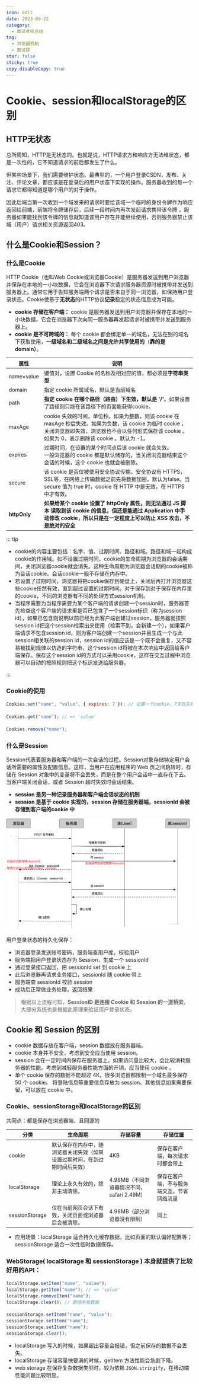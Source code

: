 ```yaml
---
icon: edit
date: 2023-09-22
category:
  - 面试考核总结
tag:
  - 浏览器机制
  - 面试题
star: false
sticky: true
copy.disableCopy: true
---
```


# Cookie、session和localStorage的区别

## HTTP无状态

总所周知，HTTP是无状态的。也就是说，HTTP请求方和响应方无法维状态，都是一次性的，它不知道请求的前后都发生了什么。

但某些场景下，我们需要维护状态。最典型的，一个用户登录CSDN，发布、关注、评论文章，都应该是在登录后的用户状态下实现的操作。服务器收到的每一个请求它都得知道是哪个用户的对于操作。

因此后端当第一次收到一个域发来的请求时要给该域一个临时的身份令牌作为响应返回给前端，前端将令牌储存后，后续一段时间内再次发起请求携带该令牌 ，服务器如果能找到该令牌的信息就知道该用户存在并能继续使用，否则服务器禁止该域（用户）请求相关资源返回403。

## 什么是Cookie和Session？

### 什么是Cookie

HTTP Cookie（也叫Web Cookie或浏览器Cookie）是服务器发送到用户浏览器并保存在本地的一小块数据，它会在浏览器下次请求服务器资源时被携带并发送到服务器上。通常它用于告知服务端两个请求是否来自于同一浏览器，如保持用户登录状态。Cookie使基于**无状态**的HTTP协议**记录**稳定的状态信息成为可能。

- **cookie 存储在客户端：** cookie 是服务器发送到用户浏览器并保存在本地的一小块数据，它会在浏览器下次向同一服务器再发起请求时被携带并发送到服务器上。
- **cookie 是不可跨域的：** 每个 cookie 都会绑定单一的域名，无法在别的域名下获取使用，**一级域名和二级域名之间是允许共享使用的**（**靠的是 domain）**。

| 属性         | 说明                                                         |
| ------------ | ------------------------------------------------------------ |
| name=value   | 键值对，设置 Cookie 的名称及相对应的值，都必须是**字符串类型** |
| domain       | 指定 cookie 所属域名，默认是当前域名                         |
| path         | **指定 cookie 在哪个路径（路由）下生效，默认是 '/'**。如果设置了路径则只能在该路径下的页面能获得cookie。 |
| maxAge       | cookie 失效的时间，单位秒。如果为整数，则该 cookie 在 maxAge 秒后失效。如果为负数，该 cookie 为临时 cookie ，关闭浏览器即失效，浏览器也不会以任何形式保存该 cookie 。如果为 0，表示删除该 cookie 。默认为 -1。 |
| expires      | 过期时间，在设置的某个时间点后该 cookie 就会失效。<br/>一般浏览器的 cookie 都是默认储存的，当关闭浏览器结束这个会话的时候，这个 cookie 也就会被删除。 |
| secure       | 该 cookie 是否仅被使用安全协议传输。安全协议有 HTTPS，SSL等，在网络上传输数据之前先将数据加密。默认为false。当 secure 值为 true 时，cookie 在 HTTP 中是无效，在 HTTPS 中才有效。 |
| **httpOnly** | **如果给某个 cookie 设置了 httpOnly 属性，则无法通过 JS 脚本 读取到该 cookie 的信息，但还是能通过 Application 中手动修改 cookie，所以只是在一定程度上可以防止 XSS 攻击，不是绝对的安全** |

::: tip

- cookie的内容主要包括：名字、值、过期时间、路径和域。路径和域一起构成cookie的作用域。如不设置过期时间，cookie的生命周期为浏览器的会话期间，关闭浏览器cookie就会消失。这种生命周期为浏览器会话期的cookie被称为会话cookie。会话cookie一般不存储在内存中。
- 若设置了过期时间，浏览器将把cookie保存到硬盘上，关闭后再打开浏览器这些cookie任然有效，直到超过设置的过期时间。对于保存到对于保存在内存里的cookie，不同的浏览器有不同的处理方式session机制。 
- 当程序需要为当程序需要为某个客户端的请求创建一个session时，服务器首先检查这个客户端的请求里是否已包含了一个session标识（称为session id），如果已包含则说明以前已经为此客户端创建过session，服务器就按照session id把这个session检索出来使用（检索不到，会新建一个），如果客户端请求不包含session id，则为客户端创建一个session并且生成一个与此session相关联的session id，session id的值应该是一个既不会重复，又不容易被找到规律以仿造的字符串，这个session id将被在本次响应中返回给客户端保存。保存这个session id的方式可以采用cookie，这样在交互过程中浏览器可以自动的按照规则把这个标识发送给服务器。

:::

### Cookie的使用

```js
Cookies.set("name", "value", { expires: 7 }); // 设置一个cookie，7天后失效

Cookies.get("name"); // => 'value'

Cookies.remove("name");
```

### 什么是Session

Session代表着服务器和客户端的一次会话的过程。Session对象存储特定用户会话所需要的属性及配置信息。这样，当用户在应用程序的 Web 页之间跳转时，存储在 Session 对象中的变量将不会丢失，而是在整个用户会话中一直存在下去。当客户端关闭会话，或者 Session 超时失效时会话结束。

- **session 是另一种记录服务器和客户端会话状态的机制**
- **session 是基于 cookie 实现的，session 存储在服务器端，sessionId 会被存储到客户端的cookie 中**

![image-20231008092948346](./assets/image-20231008092948346.png)

用户登录状态的持久化保存：

- 浏览器登录发送账号密码，服务端查用户库，校验用户
- 服务端把用户登录状态存为 Session，生成一个 sessionId
- 通过登录接口返回，把 sessionId set 到 cookie 上
- 此后浏览器再请求业务接口，sessionId 随 cookie 带上
- 服务端查 sessionId 校验 session
- 成功后正常做业务处理，返回结果

> 根据以上流程可知，**SessionID 是连接 Cookie 和 Session 的一道桥梁**，大部分系统也是根据此原理来验证用户登录状态。

## Cookie 和 Session 的区别

- cookie 数据存放在客户端，session 数据放在服务器端。
- cookie 本身并不安全，考虑到安全应当使用 session。
- session 会在一定时间内保存在服务器上。如果访问量比较大，会比较消耗服务器的性能。考虑到减轻服务器性能方面的开销，应当使用 cookie 。
- 单个 cookie 保存的数据不能超过 4K，很多浏览器都限制一个域名最多保存 50 个 cookie。 将登陆信息等重要信息存放为 session、其他信息如果需要保留，可以放在 cookie 中。

### Cookie、sessionStorage和localStorage的区别

共同点：都是保存在浏览器端、且同源的 

| **分类**       | **生命周期**                                                 | 存储容量                                   | **存储位置**                               |
| -------------- | ------------------------------------------------------------ | ------------------------------------------ | ------------------------------------------ |
| cookie         | 默认保存在内存中，随浏览器关闭失效（如果设置过期时间，在到过期时间后失效） | 4KB                                        | 保存在客户端，每次请求时都会带上           |
| localStorage   | 理论上永久有效的，除非主动清除。                             | 4.98MB（不同浏览器情况不同，safari 2.49M） | 保存在客户端，不与服务端交互。节省网络流量 |
| sessionStorage | 仅在当前网页会话下有效，关闭页面或浏览器后会被清除。         | 4.98MB（部分浏览器没有限制）               | 同上                                       |

- 应用场景：localStorage 适合持久化缓存数据，比如页面的默认偏好配置等；sessionStorage 适合一次性临时数据保存。

### WebStorage( localStorage 和 sessionStorage ) 本身就提供了比较好用的API：

```js
localStorage.setItem("name", "value");
localStorage.getItem("name"); // => 'value'
localStorage.removeItem("name");
localStorage.clear(); // 删除所有数据

sessionStorage.setItem("name", "value");
sessionStorage.setItem("name");
sessionStorage.setItem("name");
sessionStorage.clear();
```

- localStorage 写入的时候，如果超出容量会报错，但之前保存的数据不会丢失。
- localStorage 存储容量快要满的时候，getItem 方法性能会急剧下降。
- web storage 在保存复杂数据类型时，较为依赖 `JSON.stringify`，在移动端性能问题比较明显。
